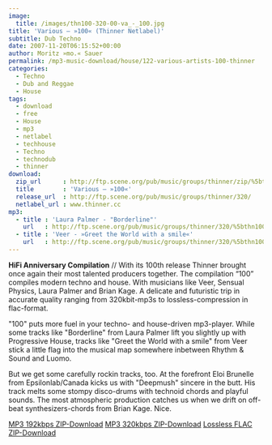 ```yaml
---
image:
  title: /images/thn100-320-00-va_-_100.jpg
title: 'Various – »100« (Thinner Netlabel)'
subtitle: Dub Techno
date: 2007-11-20T06:15:52+00:00
author: Moritz »mo.« Sauer
permalink: /mp3-music-download/house/122-various-artists-100-thinner
categories:
  - Techno
  - Dub and Reggae
  - House
tags:
  - download
  - free
  - House
  - mp3
  - netlabel
  - techhouse
  - Techno
  - technodub
  - thinner
download:
  zip_url      : http://ftp.scene.org/pub/music/groups/thinner/zip/%5bthn100%5d-320-00-va_-_100.320.diz
  title        : 'Various – »100«'
  release_url  : http://ftp.scene.org/pub/music/groups/thinner/320/
  netlabel_url : www.thinner.cc
mp3:
  - title : 'Laura Palmer - "Borderline"'
    url   : http://ftp.scene.org/pub/music/groups/thinner/320/%5bthn100%5d-320-08-laura_palmer_-_borderline.mp3
  - title : 'Veer - »Greet the World with a smile«'
    url   : http://ftp.scene.org/pub/music/groups/thinner/320/%5bthn100%5d-320-01-veer_-_greet_the_world_with_a_smile.mp3
---
```

**HiFi Anniversary Compilation** // With its 100th release Thinner brought once again their most talented producers together. The compilation “100” compiles modern techno and house. With musicians like Veer, Sensual Physics, Laura Palmer and Brian Kage. A delicate and futuristic trip in accurate quality ranging from 320kbit-mp3s to lossless-compression in flac-format.<!--more-->

"100" puts more fuel in your techno- and house-driven mp3-player. While some tracks like "Borderline" from Laura Palmer lift you slightly up with Progressive House, tracks like "Greet the World with a smile" from Veer stick a little flag into the musical map somewhere inbetween Rhythm & Sound and Luomo.

But we get some carefully rockin tracks, too. At the forefront Eloi Brunelle from Epsilonlab/Canada kicks us with "Deepmush" sincere in the butt. His track melts some stompy disco-drums with technoid chords and playful sounds. The most atmospheric production catches us when we drift on off-beat synthesizers-chords from Brian Kage. Nice.

<a href="ftp://ftp.scene.org/pub/music/groups/thinner/zip/%5Bthn100%5D-00-va_-_100.192.zip" class="button success">MP3 192kbps ZIP-Download</a>
<a href="ftp://ftp.scene.org/pub/music/groups/thinner/zip/%5Bthn100%5D-320-00-va_-_100.320.zip" class="button success">MP3 320kbps ZIP-Download</a>
<a href="http://www.thinner.cc/audio/flac/thn100/%5Bthn100%5D-va-100.flac.zip" class="button success">Lossless FLAC ZIP-Download</a>
